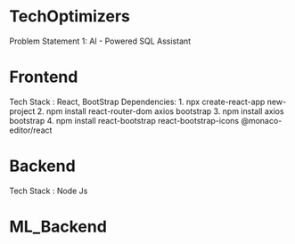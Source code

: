 # TechOptimizers
Problem Statement 1: AI - Powered SQL Assistant 
 # Frontend
 Tech Stack : React, BootStrap 
 Dependencies:
             1. npx create-react-app new-project
             2. npm install react-router-dom axios bootstrap
             3. npm install axios bootstrap
             4. npm install react-bootstrap react-bootstrap-icons @monaco-editor/react
 # Backend
 Tech Stack : Node Js
 # ML_Backend
